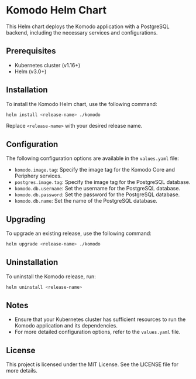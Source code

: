 # Komodo Helm Chart

This Helm chart deploys the Komodo application with a PostgreSQL backend, including the necessary services and configurations.

## Prerequisites

- Kubernetes cluster (v1.16+)
- Helm (v3.0+)

## Installation

To install the Komodo Helm chart, use the following command:

```bash
helm install <release-name> ./komodo
```

Replace `<release-name>` with your desired release name.

## Configuration

The following configuration options are available in the `values.yaml` file:

- `komodo.image.tag`: Specify the image tag for the Komodo Core and Periphery services.
- `postgres.image.tag`: Specify the image tag for the PostgreSQL database.
- `komodo.db.username`: Set the username for the PostgreSQL database.
- `komodo.db.password`: Set the password for the PostgreSQL database.
- `komodo.db.name`: Set the name of the PostgreSQL database.

## Upgrading

To upgrade an existing release, use the following command:

```bash
helm upgrade <release-name> ./komodo
```

## Uninstallation

To uninstall the Komodo release, run:

```bash
helm uninstall <release-name>
```

## Notes

- Ensure that your Kubernetes cluster has sufficient resources to run the Komodo application and its dependencies.
- For more detailed configuration options, refer to the `values.yaml` file.

## License

This project is licensed under the MIT License. See the LICENSE file for more details.